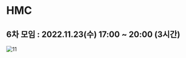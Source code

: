 # HMC
## 6차 모임 :  2022.11.23(수) 17:00 ~ 20:00 (3시간)

![11](https://user-images.githubusercontent.com/80819675/203691190-476fe49b-2b34-45c8-905a-21bd8d156d12.jpg)
